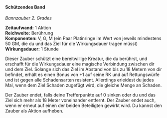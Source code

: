 #### Schützendes Band
<!-- markdownlint-disable link-image-reference-definitions -->
<!-- spell-checker:words added amount avoids casting concentration damage different duration emphasis ends english false formula hour halves hours kommagetrennt mechanics minutes reaction ritual same saving school somatic special spell throw true wording wotc -->
<!-- spell-checker:words bond -->
[_metadata_:spell_name]:- "Schützendes Band"
[_metadata_:spell_name_english]:- "Warding Bond"
[_metadata_:spell_school]:- "Bannzauber"
[_metadata_:spell_level]:- "2"
[_metadata_:casting_time_amount]:- "1"
<!-- "action", "bonus action", "reaction", "minute", "minutes", "hour", "hours" -->
[_metadata_:casting_time_unit]:- "Aktion"
<!-- "true" oder "false" -->
[_metadata_:ritual]:- "false"
[_metadata_:range]:- "Berührung"
[_metadata_:target]:- "eine bereitwillige Kreatur"
<!-- "true" oder "false" -->
[_metadata_:components_verbal]:- "true"
<!-- "true" oder "false" -->
[_metadata_:components_somatic]:- "true"
<!-- "true" oder "false" -->
[_metadata_:components_material]:- "true"
[_metadata_:components_material_description]:- "ein Paar Platinringe im Wert von jeweils mindestens 50 GM, die du und das Ziel für die Wirkungsdauer tragen müsst"
<!-- "true" oder "false" -->
[_metadata_:concentration]:- "false"
[_metadata_:duration]:- "1 Stunde"
<!-- "mechanics_same_wording_same", "mechanics_same_wording_different", "mechanics_different_wording_different" oder "added" -->
[_metadata_:compared_to_wotc_srd_5.1]:- "mechanics_same_wording_same"
<!-- "mechanics_same_wording_different", "mechanics_different_wording_different" oder "added" -->
[_metadata_:compared_to_a5e_srd]:- "???"
<!-- markdownlint-disable-next-line no-emphasis-as-heading -->
_Bannzauber 2. Grades_

**Zeitaufwand:** 1 Aktion \
**Reichweite:** Berührung \
**Komponenten:** V, G, M (ein Paar Platinringe im Wert von jeweils mindestens 50 GM, die du und das Ziel für die Wirkungsdauer tragen müsst) \
**Wirkungsdauer:** 1 Stunde

Dieser Zauber schützt eine bereitwillige Kreatur, die du berührst, und erschafft für die Wirkungsdauer eine magische Verbindung zwischen dir und dem Ziel.
Solange sich das Ziel im Abstand von bis zu 18 Metern von dir befindet, erhält es einen Bonus von +1 auf seine RK und auf Rettungswürfe und ist gegen alle Schadensarten resistent.
Allerdings erleidest du jedes Mal, wenn dem Ziel Schaden zugefügt wird, die gleiche Menge an Schaden.

Der Zauber endet, falls deine Trefferpunkte auf 0 sinken oder du und das Ziel sich mehr als 18 Meter voneinander entfernt.
Der Zauber endet auch, wenn er erneut auf einen der beiden Beteiligten gewirkt wird.
Du kannst den Zauber als Aktion aufheben.
